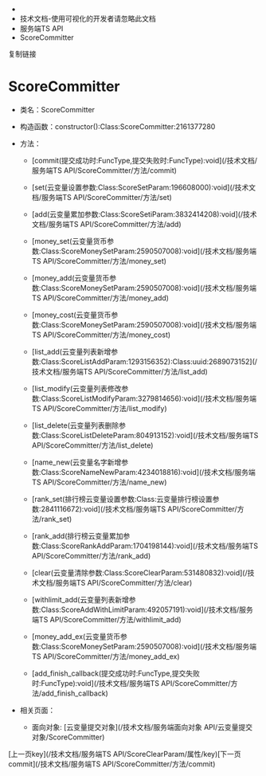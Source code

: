   * [](/)
  * 技术文档-使用可视化的开发者请忽略此文档
  * 服务端TS API
  * ScoreCommitter

复制链接

# ScoreCommitter

  * 类名：ScoreCommitter

  * 构造函数：constructor():Class:ScoreCommitter:2161377280

  * 方法：

    * [commit(提交成功时:FuncType,提交失败时:FuncType):void](/技术文档/服务端TS API/ScoreCommitter/方法/commit)

    * [set(云变量设置参数:Class:ScoreSetParam:196608000):void](/技术文档/服务端TS API/ScoreCommitter/方法/set)

    * [add(云变量累加参数:Class:ScoreSetiParam:3832414208):void](/技术文档/服务端TS API/ScoreCommitter/方法/add)

    * [money_set(云变量货币参数:Class:ScoreMoneySetParam:2590507008):void](/技术文档/服务端TS API/ScoreCommitter/方法/money_set)

    * [money_add(云变量货币参数:Class:ScoreMoneySetParam:2590507008):void](/技术文档/服务端TS API/ScoreCommitter/方法/money_add)

    * [money_cost(云变量货币参数:Class:ScoreMoneySetParam:2590507008):void](/技术文档/服务端TS API/ScoreCommitter/方法/money_cost)

    * [list_add(云变量列表新增参数:Class:ScoreListAddParam:1293156352):Class:uuid:2689073152](/技术文档/服务端TS API/ScoreCommitter/方法/list_add)

    * [list_modify(云变量列表修改参数:Class:ScoreListModifyParam:3279814656):void](/技术文档/服务端TS API/ScoreCommitter/方法/list_modify)

    * [list_delete(云变量列表删除参数:Class:ScoreListDeleteParam:804913152):void](/技术文档/服务端TS API/ScoreCommitter/方法/list_delete)

    * [name_new(云变量名字新增参数:Class:ScoreNameNewParam:4234018816):void](/技术文档/服务端TS API/ScoreCommitter/方法/name_new)

    * [rank_set(排行榜云变量设置参数:Class:云变量排行榜设置参数:2841116672):void](/技术文档/服务端TS API/ScoreCommitter/方法/rank_set)

    * [rank_add(排行榜云变量累加参数:Class:ScoreRankAddParam:1704198144):void](/技术文档/服务端TS API/ScoreCommitter/方法/rank_add)

    * [clear(云变量清除参数:Class:ScoreClearParam:531480832):void](/技术文档/服务端TS API/ScoreCommitter/方法/clear)

    * [withlimit_add(云变量列表新增参数:Class:ScoreAddWithLimitParam:492057191):void](/技术文档/服务端TS API/ScoreCommitter/方法/withlimit_add)

    * [money_add_ex(云变量货币参数:Class:ScoreMoneySetParam:2590507008):void](/技术文档/服务端TS API/ScoreCommitter/方法/money_add_ex)

    * [add_finish_callback(提交成功时:FuncType,提交失败时:FuncType):void](/技术文档/服务端TS API/ScoreCommitter/方法/add_finish_callback)

  * 相关页面：

    * 面向对象: [云变量提交对象](/技术文档/服务端面向对象 API/云变量提交对象/ScoreCommitter)

[上一页key](/技术文档/服务端TS API/ScoreClearParam/属性/key)[下一页commit](/技术文档/服务端TS
API/ScoreCommitter/方法/commit)



